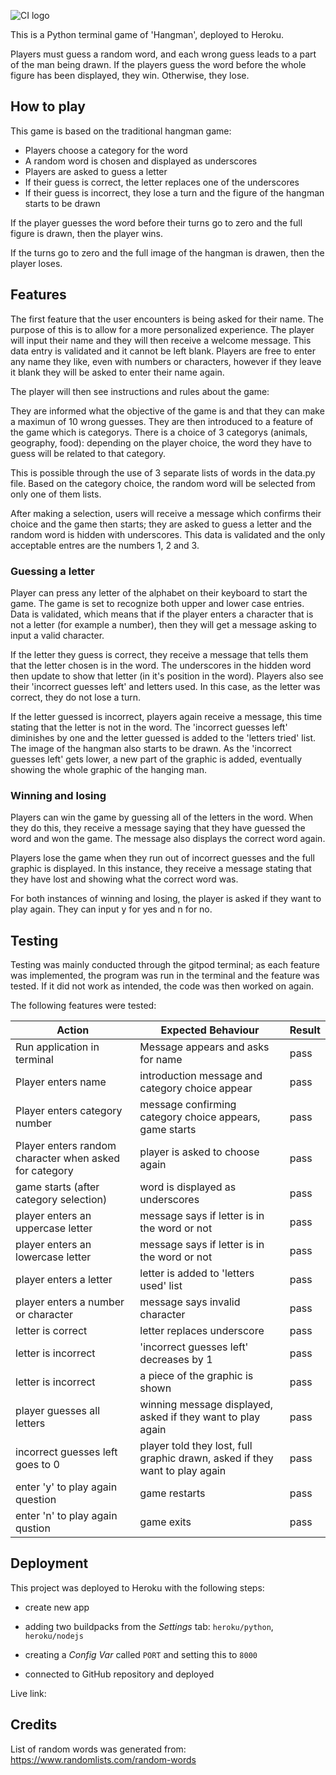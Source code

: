 ![CI logo](https://codeinstitute.s3.amazonaws.com/fullstack/ci_logo_small.png)

This is a Python terminal game of 'Hangman', deployed to Heroku.

Players must guess a random word, and each wrong guess leads to a part of the man being drawn. If the players guess the word before the whole figure has been displayed, they win. Otherwise, they lose.

## How to play

This game is based on the traditional hangman game:
- Players choose a category for the word
- A random word is chosen and displayed as underscores
- Players are asked to guess a letter
- If their guess is correct, the letter replaces one of the underscores
- If their guess is incorrect, they lose a turn and the figure of the hangman starts to be drawn

If the player guesses the word before their turns go to zero and the full figure is drawn, then the player wins.

If the turns go to zero and the full image of the hangman is drawen, then the player loses.

## Features

The first feature that the user encounters is being asked for their name. The purpose of this is to allow for a more personalized experience. The player will input their name and they will then receive a welcome message. This data entry is validated and it cannot be left blank. Players are free to enter any name they like, even with numbers or characters, however if they leave it blank they will be asked to enter their name again.

The player will then see instructions and rules about the game:


They are informed what the objective of the game is and that they can make a maximun of 10 wrong guesses. They are then introduced to a feature of the game which is categorys. There is a choice of 3 categorys (animals, geography, food): depending on the player choice, the word they have to guess will be related to that category.

This is possible through the use of 3 separate lists of words in the data.py file. Based on the category choice, the random word will be selected from only one of them lists.

After making a selection, users will receive a message which confirms their choice and the game then starts; they are asked to guess a letter and the random word is hidden with underscores. This data is validated and the only acceptable entres are the numbers 1, 2 and 3.

### Guessing a letter

Player can press any letter of the alphabet on their keyboard to start the game. The game is set to recognize both upper and lower case entries. Data is validated, which means that if the player enters a character that is not a letter (for example a number), then they will get a message asking to input a valid character.

If the letter they guess is correct, they receive a message that tells them that the letter chosen is in the word. The underscores in the hidden word then update to show that letter (in it's position in the word). Players also see their 'incorrect guesses left' and letters used. In this case, as the letter was correct, they do not lose a turn.

If the letter guessed is incorrect, players again receive a message, this time stating that the letter is not in the word. The 'incorrect guesses left' diminishes by one and the letter guessed is added to the 'letters tried' list. The image of the hangman also starts to be drawn. As the 'incorrect guesses left' gets lower, a new part of the graphic is added, eventually showing the whole graphic of the hanging man.

### Winning and losing

Players can win the game by guessing all of the letters in the word. When they do this, they receive a message saying that they have guessed the word and won the game. The message also displays the correct word again.

Players lose the game when they run out of incorrect guesses and the full graphic is displayed. In this instance, they receive a message stating that they have lost and showing what the correct word was.

For both instances of winning and losing, the player is asked if they want to play again. They can input y for yes and n for no.

## Testing

Testing was mainly conducted through the gitpod terminal; as each feature was implemented, the program was run in the terminal and the feature was tested. If it did not work as intended, the code was then worked on again.

The following features were tested:

| Action        | Expected Behaviour  | Result | 
| ------------- | ------------- | ------------- | 
| Run application in terminal  | Message appears and asks for name | pass | 
| Player enters name  | introduction message and category choice appear | pass | 
| Player enters category number  | message confirming category choice appears, game starts | pass | 
| Player enters random character when asked for category  | player is asked to choose again | pass | 
| game starts (after category selection)  | word is displayed as underscores | pass | 
| player enters an uppercase letter  | message says if letter is in the word or not | pass | 
| player enters an lowercase letter  | message says if letter is in the word or not | pass | 
| player enters a letter  | letter is added to 'letters used' list | pass | 
| player enters a number or character  | message says invalid character | pass | 
| letter is correct  | letter replaces underscore | pass | 
| letter is incorrect  | 'incorrect guesses left' decreases by 1 | pass | 
| letter is incorrect  | a piece of the graphic is shown | pass |
| player guesses all letters  | winning message displayed, asked if they want to play again | pass |  
| incorrect guesses left goes to 0  | player told they lost, full graphic drawn, asked if they want to play again | pass |  
| enter 'y' to play again question | game restarts | pass | 
| enter 'n' to play again qustion | game exits | pass | 

## Deployment

This project was deployed to Heroku with the following steps:

- create new app

- adding two buildpacks from the _Settings_ tab: `heroku/python`, `heroku/nodejs`
- creating a _Config Var_ called `PORT` and setting this to `8000`
- connected to GitHub repository and deployed

Live link:

## Credits

List of random words was generated from: https://www.randomlists.com/random-words